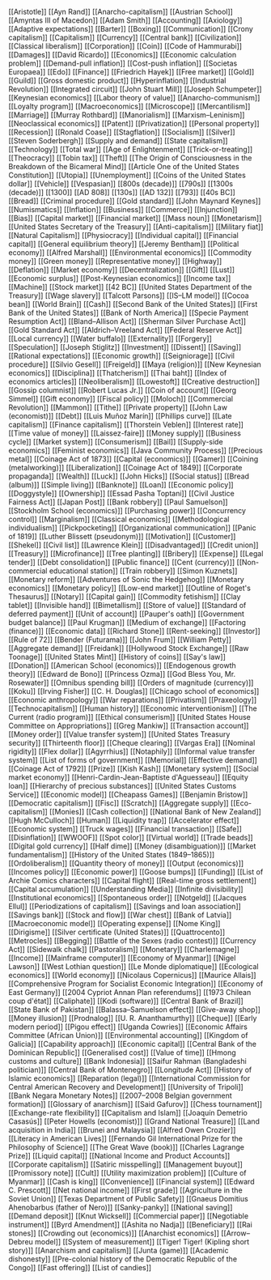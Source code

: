 [[Aristotle]]
[[Ayn Rand]]
[[Anarcho-capitalism]]
[[Austrian School]]
[[Amyntas III of Macedon]]
[[Adam Smith]]
[[Accounting]]
[[Axiology]]
[[Adaptive expectations]]
[[Barter]]
[[Boxing]]
[[Communication]]
[[Crony capitalism]]
[[Capitalism]]
[[Currency]]
[[Central bank]]
[[Civilization]]
[[Classical liberalism]]
[[Corporation]]
[[Coin]]
[[Code of Hammurabi]]
[[Damages]]
[[David Ricardo]]
[[Economics]]
[[Economic calculation problem]]
[[Demand-pull inflation]]
[[Cost-push inflation]]
[[Societas Europaea]]
[[Edo]]
[[Finance]]
[[Friedrich Hayek]]
[[Free market]]
[[Gold]]
[[Guild]]
[[Gross domestic product]]
[[Hyperinflation]]
[[Industrial Revolution]]
[[Integrated circuit]]
[[John Stuart Mill]]
[[Joseph Schumpeter]]
[[Keynesian economics]]
[[Labor theory of value]]
[[Anarcho-communism]]
[[Loyalty program]]
[[Macroeconomics]]
[[Microscope]]
[[Mercantilism]]
[[Marriage]]
[[Murray Rothbard]]
[[Manorialism]]
[[Marxism–Leninism]]
[[Neoclassical economics]]
[[Patent]]
[[Privatization]]
[[Personal property]]
[[Recession]]
[[Ronald Coase]]
[[Stagflation]]
[[Socialism]]
[[Silver]]
[[Steven Soderbergh]]
[[Supply and demand]]
[[State capitalism]]
[[Technology]]
[[Total war]]
[[Age of Enlightenment]]
[[Trick-or-treating]]
[[Theocracy]]
[[Tobin tax]]
[[Theft]]
[[The Origin of Consciousness in the Breakdown of the Bicameral Mind]]
[[Article One of the United States Constitution]]
[[Utopia]]
[[Unemployment]]
[[Coins of the United States dollar]]
[[Vehicle]]
[[Vespasian]]
[[800s (decade)]]
[[790s]]
[[1300s (decade)]]
[[1300]]
[[AD 808]]
[[130s]]
[[AD 132]]
[[793]]
[[40s BC]]
[[Bread]]
[[Criminal procedure]]
[[Gold standard]]
[[John Maynard Keynes]]
[[Numismatics]]
[[Inflation]]
[[Business]]
[[Commerce]]
[[Injunction]]
[[Bias]]
[[Capital market]]
[[Financial market]]
[[Mass noun]]
[[Monetarism]]
[[United States Secretary of the Treasury]]
[[Anti-capitalism]]
[[Military fiat]]
[[Natural Capitalism]]
[[Physiocracy]]
[[Individual capital]]
[[Financial capital]]
[[General equilibrium theory]]
[[Jeremy Bentham]]
[[Political economy]]
[[Alfred Marshall]]
[[Environmental economics]]
[[Commodity money]]
[[Green money]]
[[Representative money]]
[[Highway]]
[[Deflation]]
[[Market economy]]
[[Decentralization]]
[[Gift]]
[[Lust]]
[[Economic surplus]]
[[Post-Keynesian economics]]
[[Income tax]]
[[Machine]]
[[Stock market]]
[[42 BC]]
[[United States Department of the Treasury]]
[[Wage slavery]]
[[Talcott Parsons]]
[[IS–LM model]]
[[Cocoa bean]]
[[World Brain]]
[[Cash]]
[[Second Bank of the United States]]
[[First Bank of the United States]]
[[Bank of North America]]
[[Specie Payment Resumption Act]]
[[Bland–Allison Act]]
[[Sherman Silver Purchase Act]]
[[Gold Standard Act]]
[[Aldrich–Vreeland Act]]
[[Federal Reserve Act]]
[[Local currency]]
[[Water buffalo]]
[[Externality]]
[[Forgery]]
[[Speculation]]
[[Joseph Stiglitz]]
[[Investment]]
[[Dissent]]
[[Saving]]
[[Rational expectations]]
[[Economic growth]]
[[Seigniorage]]
[[Civil procedure]]
[[Silvio Gesell]]
[[Freigeld]]
[[Maya (religion)]]
[[New Keynesian economics]]
[[Disciplina]]
[[Thatcherism]]
[[Thai baht]]
[[Index of economics articles]]
[[Neoliberalism]]
[[Lowestoft]]
[[Creative destruction]]
[[Gossip columnist]]
[[Robert Lucas Jr.]]
[[Coin of account]]
[[Georg Simmel]]
[[Gift economy]]
[[Fiscal policy]]
[[Moloch]]
[[Commercial Revolution]]
[[Mammon]]
[[Tithe]]
[[Private property]]
[[John Law (economist)]]
[[Debt]]
[[Luis Muñoz Marín]]
[[Phillips curve]]
[[Late capitalism]]
[[Finance capitalism]]
[[Thorstein Veblen]]
[[Interest rate]]
[[Time value of money]]
[[Laissez-faire]]
[[Money supply]]
[[Business cycle]]
[[Market system]]
[[Consumerism]]
[[Bail]]
[[Supply-side economics]]
[[Feminist economics]]
[[Java Community Process]]
[[Precious metal]]
[[Coinage Act of 1873]]
[[Capital (economics)]]
[[Gamer]]
[[Coining (metalworking)]]
[[Liberalization]]
[[Coinage Act of 1849]]
[[Corporate propaganda]]
[[Wealth]]
[[Luck]]
[[John Hicks]]
[[Social status]]
[[Bread (album)]]
[[Simple living]]
[[Banknote]]
[[Loan]]
[[Economic policy]]
[[Doggystyle]]
[[Ownership]]
[[Essad Pasha Toptani]]
[[Civil Justice Fairness Act]]
[[Japan Post]]
[[Bank robbery]]
[[Paul Samuelson]]
[[Stockholm School (economics)]]
[[Purchasing power]]
[[Concurrency control]]
[[Marginalism]]
[[Classical economics]]
[[Methodological individualism]]
[[Pickpocketing]]
[[Organizational communication]]
[[Panic of 1819]]
[[Luther Blissett (pseudonym)]]
[[Motivation]]
[[Customer]]
[[Shekel]]
[[Civil list]]
[[Lawrence Klein]]
[[Disadvantaged]]
[[Credit union]]
[[Treasury]]
[[Microfinance]]
[[Tree planting]]
[[Bribery]]
[[Expense]]
[[Legal tender]]
[[Debt consolidation]]
[[Public finance]]
[[Cent (currency)]]
[[Non-commercial educational station]]
[[Train robbery]]
[[Simon Kuznets]]
[[Monetary reform]]
[[Adventures of Sonic the Hedgehog]]
[[Monetary economics]]
[[Monetary policy]]
[[Low-end market]]
[[Outline of Roget's Thesaurus]]
[[Notary]]
[[Capital gain]]
[[Commodity fetishism]]
[[Clay tablet]]
[[Invisible hand]]
[[Bimetallism]]
[[Store of value]]
[[Standard of deferred payment]]
[[Unit of account]]
[[Pauper's oath]]
[[Government budget balance]]
[[Paul Krugman]]
[[Medium of exchange]]
[[Factoring (finance)]]
[[Economic data]]
[[Richard Stone]]
[[Rent-seeking]]
[[Investor]]
[[Rule of 72]]
[[Bender (Futurama)]]
[[John Frum]]
[[William Petty]]
[[Aggregate demand]]
[[Freidank]]
[[Hollywood Stock Exchange]]
[[Raw Toonage]]
[[United States Mint]]
[[History of coins]]
[[Say's law]]
[[Donation]]
[[American School (economics)]]
[[Endogenous growth theory]]
[[Edward de Bono]]
[[Princess Ozma]]
[[God Bless You, Mr. Rosewater]]
[[Omnibus spending bill]]
[[Orders of magnitude (currency)]]
[[Koku]]
[[Irving Fisher]]
[[C. H. Douglas]]
[[Chicago school of economics]]
[[Economic anthropology]]
[[War reparations]]
[[Privatism]]
[[Praxeology]]
[[Technocapitalism]]
[[Human history]]
[[Economic interventionism]]
[[The Current (radio program)]]
[[Ethical consumerism]]
[[United States House Committee on Appropriations]]
[[Greg Mankiw]]
[[Transaction account]]
[[Money order]]
[[Value transfer system]]
[[United States Treasury security]]
[[Thirteenth floor]]
[[Cheque clearing]]
[[Vargas Era]]
[[Nominal rigidity]]
[[Flex dollar]]
[[Agyrrhius]]
[[Notaphily]]
[[Informal value transfer system]]
[[List of forms of government]]
[[Memorial]]
[[Effective demand]]
[[Coinage Act of 1792]]
[[Prize]]
[[Kish Kash]]
[[Monetary system]]
[[Social market economy]]
[[Henri-Cardin-Jean-Baptiste d'Aguesseau]]
[[Equity loan]]
[[Hierarchy of precious substances]]
[[United States Customs Service]]
[[Economic model]]
[[Cheapass Games]]
[[Benjamin Bristow]]
[[Democratic capitalism]]
[[Fisc]]
[[Scratch]]
[[Aggregate supply]]
[[Eco-capitalism]]
[[Monies]]
[[Cash collection]]
[[National Bank of New Zealand]]
[[Hugh McCulloch]]
[[Human]]
[[Liquidity trap]]
[[Accelerator effect]]
[[Economic system]]
[[Truck wages]]
[[Financial transaction]]
[[Safe]]
[[Disinflation]]
[[WWOOF]]
[[Spot color]]
[[Virtual world]]
[[Trade beads]]
[[Digital gold currency]]
[[Half dime]]
[[Money (disambiguation)]]
[[Market fundamentalism]]
[[History of the United States (1849–1865)]]
[[Ordoliberalism]]
[[Quantity theory of money]]
[[Output (economics)]]
[[Incomes policy]]
[[Economic power]]
[[Goose bumps]]
[[Funding]]
[[List of Archie Comics characters]]
[[Capital flight]]
[[Real-time gross settlement]]
[[Capital accumulation]]
[[Understanding Media]]
[[Infinite divisibility]]
[[Institutional economics]]
[[Spontaneous order]]
[[Notgeld]]
[[Jacques Ellul]]
[[Periodizations of capitalism]]
[[Savings and loan association]]
[[Savings bank]]
[[Stock and flow]]
[[War chest]]
[[Bank of Latvia]]
[[Macroeconomic model]]
[[Operating expense]]
[[Nome King]]
[[Dirigisme]]
[[Silver certificate (United States)]]
[[Quattrocento]]
[[Metrocles]]
[[Begging]]
[[Battle of the Sexes (radio contest)]]
[[Currency Act]]
[[Sidewalk chalk]]
[[Pastoralism]]
[[Monetary]]
[[Charlemagne]]
[[Income]]
[[Mainframe computer]]
[[Economy of Myanmar]]
[[Nigel Lawson]]
[[West Lothian question]]
[[Le Monde diplomatique]]
[[Ecological economics]]
[[World economy]]
[[Nicolaus Copernicus]]
[[Maurice Allais]]
[[Comprehensive Program for Socialist Economic Integration]]
[[Economy of East Germany]]
[[2004 Cypriot Annan Plan referendums]]
[[1973 Chilean coup d'état]]
[[Caliphate]]
[[Kodi (software)]]
[[Central Bank of Brazil]]
[[State Bank of Pakistan]]
[[Balassa–Samuelson effect]]
[[Give-away shop]]
[[Money illusion]]
[[Prodnalog]]
[[U. R. Ananthamurthy]]
[[Cheque]]
[[Early modern period]]
[[Pigou effect]]
[[Uganda Cowries]]
[[Economic Affairs Committee (African Union)]]
[[Environmental accounting]]
[[Kingdom of Galicia]]
[[Capability approach]]
[[Economic capital]]
[[Central Bank of the Dominican Republic]]
[[Generalised cost]]
[[Value of time]]
[[Hmong customs and culture]]
[[Bank Indonesia]]
[[Saifur Rahman (Bangladeshi politician)]]
[[Central Bank of Montenegro]]
[[Longitude Act]]
[[History of Islamic economics]]
[[Reparation (legal)]]
[[International Commission for Central American Recovery and Development]]
[[University of Tripoli]]
[[Bank Negara Monetary Notes]]
[[2007–2008 Belgian government formation]]
[[Glossary of anarchism]]
[[Said Gafurov]]
[[Chess tournament]]
[[Exchange-rate flexibility]]
[[Capitalism and Islam]]
[[Joaquín Demetrio Casasús]]
[[Peter Howells (economist)]]
[[Grand National Treasure]]
[[Land acquisition in India]]
[[Brunei and Malaysia]]
[[Alfred Owen Crozier]]
[[Literacy in American Lives]]
[[Fernando Gil International Prize for the Philosophy of Science]]
[[The Great Wave (book)]]
[[Charles Lagrange Prize]]
[[Liquid capital]]
[[National Income and Product Accounts]]
[[Corporate capitalism]]
[[Satiric misspelling]]
[[Management buyout]]
[[Promissory note]]
[[Cult]]
[[Utility maximization problem]]
[[Culture of Myanmar]]
[[Cash is king]]
[[Convenience]]
[[Financial system]]
[[Edward C. Prescott]]
[[Net national income]]
[[First grade]]
[[Agriculture in the Soviet Union]]
[[Texas Department of Public Safety]]
[[Gnaeus Domitius Ahenobarbus (father of Nero)]]
[[Sanky-panky]]
[[National saving]]
[[Demand deposit]]
[[Knut Wicksell]]
[[Commercial paper]]
[[Negotiable instrument]]
[[Byrd Amendment]]
[[Ashita no Nadja]]
[[Beneficiary]]
[[Rai stones]]
[[Crowding out (economics)]]
[[Anarchist economics]]
[[Arrow–Debreu model]]
[[System of measurement]]
[[Tiger! Tiger! (Kipling short story)]]
[[Anarchism and capitalism]]
[[Junta (game)]]
[[Academic dishonesty]]
[[Pre-colonial history of the Democratic Republic of the Congo]]
[[Fast offering]]
[[List of candies]]
